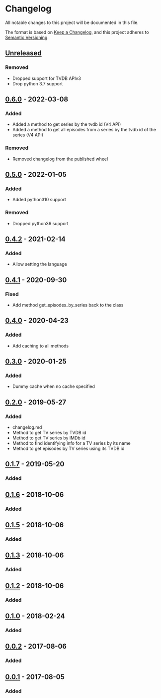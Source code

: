 # Changelog

All notable changes to this project will be documented in this file.

The format is based on [Keep a Changelog], and this project adheres to [Semantic Versioning].

## [Unreleased]

### Removed

-   Dropped support for TVDB APIv3
-   Drop python 3.7 support

## [0.6.0] - 2022-03-08

### Added

-   Added a method to get series by the tvdb id (V4 API)
-   Added a method to get all episodes from a series by the tvdb id of
    the series (V4 API)

### Removed

-   Removed changelog from the published wheel

## [0.5.0] - 2022-01-05

### Added

-   Added python310 support

### Removed

-   Dropped python36 support

## [0.4.2] - 2021-02-14

### Added

-   Allow setting the language

## [0.4.1] - 2020-09-30

### Fixed

-   Add method get_episodes_by_series back to the class

## [0.4.0] - 2020-04-23

### Added

-   Add caching to all methods

## [0.3.0] - 2020-01-25

### Added

-   Dummy cache when no cache specified

## [0.2.0] - 2019-05-27

### Added

-   changelog.md
-   Method to get TV series by TVDB id
-   Method to get TV series by IMDb id
-   Method to find identifying info for a TV series by its name
-   Method to get episodes by TV series using its TVDB id

## [0.1.7] - 2019-05-20

### Added

## [0.1.6] - 2018-10-06

### Added

## [0.1.5] - 2018-10-06

### Added

## [0.1.3] - 2018-10-06

### Added

## [0.1.2] - 2018-10-06

### Added

## [0.1.0] - 2018-02-24

### Added

## [0.0.2] - 2017-08-06

### Added

## [0.0.1] - 2017-08-05

### Added

[Keep a Changelog]: https://keepachangelog.com/en/1.0.0/
[Semantic Versioning]: https://semver.org/spec/v2.0.0.html
[Unreleased]: https://github.com/spapanik/tvdb_api_client/compare/v0.6.0...master
[0.6.0]: https://github.com/spapanik/tvdb_api_client/compare/v0.5.0...v0.6.0
[0.5.0]: https://github.com/spapanik/tvdb_api_client/compare/v0.4.2...v0.5.0
[0.4.2]: https://github.com/spapanik/tvdb_api_client/compare/v0.4.1...v0.4.2
[0.4.1]: https://github.com/spapanik/tvdb_api_client/compare/v0.4.0...v0.4.1
[0.4.0]: https://github.com/spapanik/tvdb_api_client/compare/v0.3.0...v0.4.0
[0.3.0]: https://github.com/spapanik/tvdb_api_client/compare/v0.2.0...v0.3.0
[0.2.0]: https://github.com/spapanik/tvdb_api_client/compare/v0.1.7...v0.2.0
[0.1.7]: https://github.com/spapanik/tvdb_api_client/compare/v0.1.6...v0.1.7
[0.1.6]: https://github.com/spapanik/tvdb_api_client/compare/v0.1.5...v0.1.6
[0.1.5]: https://github.com/spapanik/tvdb_api_client/compare/v0.1.3...v0.1.5
[0.1.3]: https://github.com/spapanik/tvdb_api_client/compare/v0.1.2...v0.1.3
[0.1.2]: https://github.com/spapanik/tvdb_api_client/compare/v0.1.0...v0.1.2
[0.1.0]: https://github.com/spapanik/tvdb_api_client/compare/v0.0.2...v0.1.0
[0.0.2]: https://github.com/spapanik/tvdb_api_client/compare/v0.0.1...v0.0.2
[0.0.1]: https://github.com/spapanik/tvdb_api_client/releases/tag/v0.0.1

